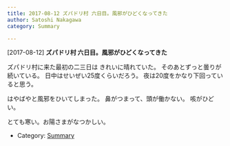 ```yaml
---
title: 2017-08-12 ズパドリ村 六日目。風邪がひどくなってきた
author: Satoshi Nakagawa
category: Summary

---
```


[2017-08-12] **ズパドリ村 六日目。風邪がひどくなってきた** 

 ズパドリ村に来た最初の二三日は
きれいに晴れていた。
そのあとずっと曇りが続いている。
日中はせいぜい25度くらいだろう。
夜は20度をかなり下回っていると思う。

 はやばやと風邪をひいてしまった。
鼻がつまって、頭が働かない。
咳がひどい。

 とても寒い。お陽さまがなつかしい。

- Category: [Summary](https://merapano.github.io/categories.html#Summary)

